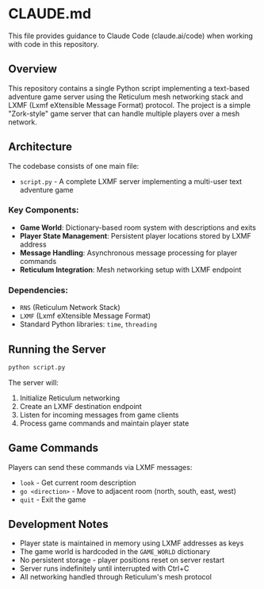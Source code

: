 # CLAUDE.md

This file provides guidance to Claude Code (claude.ai/code) when working with code in this repository.

## Overview

This repository contains a single Python script implementing a text-based adventure game server using the Reticulum mesh networking stack and LXMF (Lxmf eXtensible Message Format) protocol. The project is a simple "Zork-style" game server that can handle multiple players over a mesh network.

## Architecture

The codebase consists of one main file:
- `script.py` - A complete LXMF server implementing a multi-user text adventure game

### Key Components:
- **Game World**: Dictionary-based room system with descriptions and exits
- **Player State Management**: Persistent player locations stored by LXMF address
- **Message Handling**: Asynchronous message processing for player commands
- **Reticulum Integration**: Mesh networking setup with LXMF endpoint

### Dependencies:
- `RNS` (Reticulum Network Stack)
- `LXMF` (Lxmf eXtensible Message Format)
- Standard Python libraries: `time`, `threading`

## Running the Server

```bash
python script.py
```

The server will:
1. Initialize Reticulum networking
2. Create an LXMF destination endpoint
3. Listen for incoming messages from game clients
4. Process game commands and maintain player state

## Game Commands

Players can send these commands via LXMF messages:
- `look` - Get current room description
- `go <direction>` - Move to adjacent room (north, south, east, west)
- `quit` - Exit the game

## Development Notes

- Player state is maintained in memory using LXMF addresses as keys
- The game world is hardcoded in the `GAME_WORLD` dictionary
- No persistent storage - player positions reset on server restart
- Server runs indefinitely until interrupted with Ctrl+C
- All networking handled through Reticulum's mesh protocol